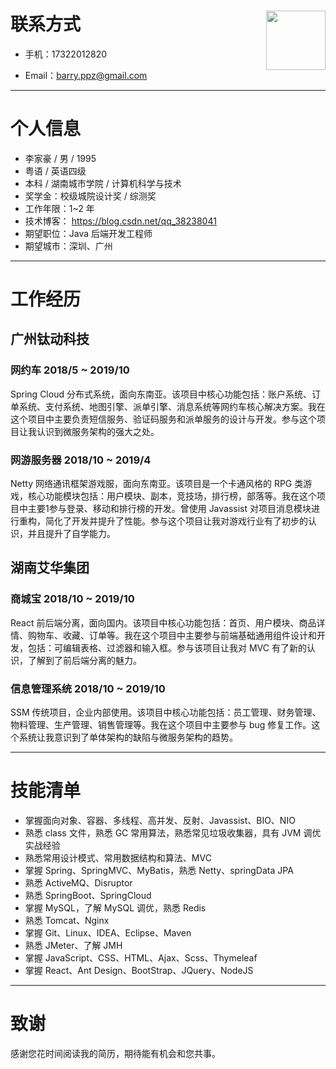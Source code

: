 # 联系方式 <img src='E:\杂集\图片\me\min.jpg' style='float:right; width:95px;'/> 

- 手机：17322012820 

- Email：barry.ppz@gmail.com

  

---

# 个人信息

 - 李家豪 / 男 / 1995
 - 粤语 / 英语四级
 - 本科 / 湖南城市学院 / 计算机科学与技术
 - 奖学金：校级城院设计奖 / 综测奖
 - 工作年限：1~2 年
 - 技术博客： https://blog.csdn.net/qq_38238041 
 - 期望职位：Java 后端开发工程师
 - 期望城市：深圳、广州

---

# 工作经历

## 广州钛动科技

### 网约车  2018/5 ~ 2019/10

Spring Cloud 分布式系统，面向东南亚。该项目中核心功能包括：账户系统、订单系统、支付系统、地图引擎、派单引擎、消息系统等网约车核心解决方案。我在这个项目中主要负责短信服务、验证码服务和派单服务的设计与开发。参与这个项目让我认识到微服务架构的强大之处。


### 网游服务器  2018/10 ~ 2019/4

Netty 网络通讯框架游戏服，面向东南亚。该项目是一个卡通风格的 RPG 类游戏，核心功能模块包括：用户模块、副本，竞技场，排行榜，部落等。我在这个项目中主要1参与登录、移动和排行榜的开发。曾使用 Javassist 对项目消息模块进行重构，简化了开发并提升了性能。参与这个项目让我对游戏行业有了初步的认识，并且提升了自学能力。


## 湖南艾华集团

### 商城宝  2018/10 ~ 2019/10

React 前后端分离，面向国内。该项目中核心功能包括：首页、用户模块、商品详情、购物车、收藏、订单等。我在这个项目中主要参与前端基础通用组件设计和开发，包括：可编辑表格、过滤器和输入框。参与该项目让我对 MVC 有了新的认识，了解到了前后端分离的魅力。

### 信息管理系统  2018/10 ~ 2019/10

SSM 传统项目，企业内部使用。该项目中核心功能包括：员工管理、财务管理、物料管理、生产管理、销售管理等。我在这个项目中主要参与 bug 修复工作。这个系统让我意识到了单体架构的缺陷与微服务架构的趋势。

---

# 技能清单

- 掌握面向对象、容器、多线程、高并发、反射、Javassist、BIO、NIO
- 熟悉 class 文件，熟悉 GC 常用算法，熟悉常见垃圾收集器，具有 JVM 调优实战经验
- 熟悉常用设计模式、常用数据结构和算法、MVC
- 掌握 Spring、SpringMVC、MyBatis，熟悉 Netty、springData JPA
- 熟悉 ActiveMQ、Disruptor
- 熟悉 SpringBoot、SpringCloud
- 掌握 MySQL，了解 MySQL 调优，熟悉 Redis
- 熟悉 Tomcat、Nginx
- 掌握 Git、Linux、IDEA、Eclipse、Maven
- 熟悉 JMeter、了解 JMH
- 掌握 JavaScript、CSS、HTML、Ajax、Scss、Thymeleaf
- 掌握 React、Ant Design、BootStrap、JQuery、NodeJS

---

# 致谢

感谢您花时间阅读我的简历，期待能有机会和您共事。